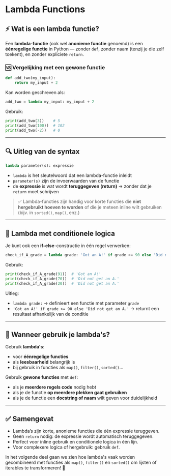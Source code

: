 # Lambda Functions

## ⚡ Wat is een lambda functie?
Een **lambda-functie** (ook wel **anonieme functie** genoemd) is een **éénregelige functie** in Python — zonder `def`, zonder naam (tenzij je die zelf toekent), en zonder expliciete `return`.

### 🆚 Vergelijking met een gewone functie
```python
def add_two(my_input):
    return my_input + 2
```

Kan worden geschreven als:
```python
add_two = lambda my_input: my_input + 2
```

Gebruik:
```python
print(add_two(3))    # 5
print(add_two(100))  # 102
print(add_two(-2))   # 0
```

---

## 🔍 Uitleg van de syntax
```python
lambda parameter(s): expressie
```
- `lambda` is het sleutelwoord dat een lambda-functie inleidt
- `parameter(s)` zijn de invoerwaarden van de functie
- de **expressie** is wat wordt **teruggegeven (return)** → zonder dat je `return` moet schrijven

> ✅ Lambda-functies zijn handig voor korte functies die **niet hergebruikt hoeven te worden** of die je meteen inline wilt gebruiken (bijv. in `sorted()`, `map()`, enz.)

---

## 🧠 Lambda met conditionele logica
Je kunt ook een **if-else**-constructie in één regel verwerken:

```python
check_if_A_grade = lambda grade: 'Got an A!' if grade >= 90 else 'Did not get an A.'
```

Gebruik:
```python
print(check_if_A_grade(91))  # 'Got an A!'
print(check_if_A_grade(70))  # 'Did not get an A.'
print(check_if_A_grade(20))  # 'Did not get an A.'
```

Uitleg:
- `lambda grade:` → definieert een functie met parameter `grade`
- `'Got an A!' if grade >= 90 else 'Did not get an A.'` → returnt een resultaat afhankelijk van de conditie

---

## 📌 Wanneer gebruik je lambda's?
Gebruik **lambda's**:
- voor **éénregelige functies**
- als **leesbaarheid** belangrijk is
- bij gebruik in functies als `map()`, `filter()`, `sorted()`...

Gebruik **gewone functies** met `def`:
- als je **meerdere regels code** nodig hebt
- als je de functie **op meerdere plekken gaat gebruiken**
- als je de functie een **docstring of naam** wilt geven voor duidelijkheid

---

## ✅ Samengevat
- Lambda’s zijn korte, anonieme functies die één expressie teruggeven.
- Geen `return` nodig: de expressie wordt automatisch teruggegeven.
- Perfect voor inline gebruik en conditionele logica in één lijn.
- Voor complexere logica of hergebruik: gebruik `def`.

In het volgende deel gaan we zien hoe lambda's vaak worden gecombineerd met functies als `map()`, `filter()` en `sorted()` om lijsten of iterables te transformeren! 🔁

